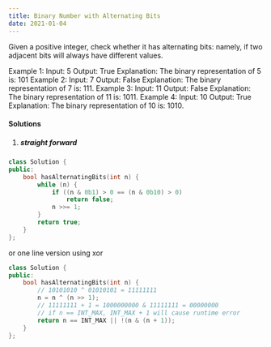 ```yaml
---
title: Binary Number with Alternating Bits
date: 2021-01-04
---
```

Given a positive integer, check whether it has alternating bits: namely, if two adjacent bits will always have different values.

Example 1:
Input: 5
Output: True
Explanation:
The binary representation of 5 is: 101
Example 2:
Input: 7
Output: False
Explanation:
The binary representation of 7 is: 111.
Example 3:
Input: 11
Output: False
Explanation:
The binary representation of 11 is: 1011.
Example 4:
Input: 10
Output: True
Explanation:
The binary representation of 10 is: 1010.

#### Solutions

1. ##### straight forward

```cpp
class Solution {
public:
    bool hasAlternatingBits(int n) {
        while (n) {
            if ((n & 0b1) > 0 == (n & 0b10) > 0)
                return false;
            n >>= 1;
        }
        return true;
    }
};
```

or one line version using xor

```cpp
class Solution {
public:
    bool hasAlternatingBits(int n) {
        // 10101010 ^ 01010101 = 11111111
        n = n ^ (n >> 1);
        // 11111111 + 1 = 1000000000 & 11111111 = 00000000 
        // if n == INT_MAX, INT_MAX + 1 will cause runtime error
        return n == INT_MAX || !(n & (n + 1));
    }
};
```